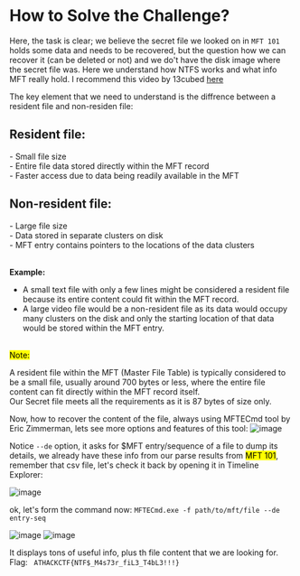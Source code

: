 # How to Solve the Challenge?

Here, the task is clear; we believe the secret file we looked on in `MFT 101` holds some data and needs to be recovered, but the question how we can recover it (can be deleted or not) and we do't have the disk image where the secret file was. Here we understand how NTFS works and what info MFT really hold. I recommend this video by 13cubed [here](https://www.youtube.com/watch?v=l4IphrAjzeY) 

The key element that we need to understand is the diffrence between a resident file and non-residen file:

<H2>Resident file:</H2>
  - Small file size <br>
  - Entire file data stored directly within the MFT record <br>
  - Faster access due to data being readily available in the MFT <br>
  
<h2>Non-resident file:</h2>
  - Large file size <br>
  - Data stored in separate clusters on disk <br>
  - MFT entry contains pointers to the locations of the data clusters 
  <br>
  <br>
  
**Example:** 
 - A small text file with only a few lines might be considered a resident file because its entire content could fit within the MFT record. <br>
 - A large video file would be a non-resident file as its data would occupy many clusters on the disk and only the starting location of that data would be stored within the MFT entry. 
<br>
<mark>Note:</mark>
<p>A resident file within the MFT (Master File Table) is typically considered to be a small file, usually around 700 bytes or less, where the entire file content can fit directly within the MFT record itself. <br>
Our Secret file meets all the requirements as it is 87 bytes of size only.
</p>

Now, how to recover the content of the file, always using MFTECmd tool by Eric Zimmerman, lets see more options and features of this tool: 
![image](https://github.com/user-attachments/assets/5cd3b49f-8692-4af8-8846-93491e6fe50f)

Notice `--de` option, it asks for  $MFT entry/sequence of a file to dump its details, we already have these info from our parse results from <mark>MFT 101</mark>, remember that csv file, let's check it back by opening it in Timeline Explorer:

![image](https://github.com/user-attachments/assets/08948878-610c-4d6a-a603-8a4262f4ead9)

ok, let's form the command now:
`MFTECmd.exe -f path/to/mft/file --de entry-seq` 

![image](https://github.com/user-attachments/assets/3682fa44-e580-45f7-b263-0059e3ea8a33)
![image](https://github.com/user-attachments/assets/eece95ce-ac61-4eb7-ae43-ae7f28b9b961)

It displays tons of useful info, plus th file content that we are looking for.
Flag: ` ATHACKCTF{NTF$_M4s73r_fiL3_T4bL3!!!}`

